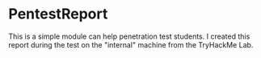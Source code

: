 # PentestReport
This is a simple module can help penetration test students.
I created this report during the test on the "internal" machine from the TryHackMe Lab.

